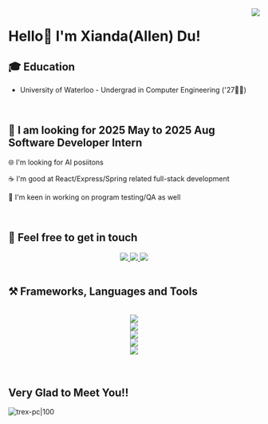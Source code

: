 <img align="right" src="https://visitor-badge.laobi.icu/badge?page_id=XiandaDu.XiandaDu" />

# Hello👋 I'm Xianda(Allen) Du!

## 🎓 Education 
- University of Waterloo - Undergrad in Computer Engineering ('27🧑‍🎓)
<br/>

## 💼 I am looking for 2025 May to 2025 Aug Software Developer Intern
 🌐 I'm looking for AI posiitons
 
 ☕ I'm good at React/Express/Spring related full-stack development
 
 🤖 I'm keen in working on program testing/QA as well

<br/>

## 🤝 Feel free to get in touch

<div align="center"> 
  <a href="mailto:283149519du@gmail.com">
    <img src="https://img.shields.io/badge/Gmail-109010?style=for-the-badge&logo=gmail&logoColor=white" />
  </a>
  <a href="https://linkedin.com/in/xianda" target="_blank">
    <img src="https://img.shields.io/badge/LinkedIn-0077B5?style=for-the-badge&logo=linkedin&logoColor=white" target="_blank" />
  </a>
  <a href="https://www.allendu.me" target="_blank">
     <img src="https://img.shields.io/badge/Website-FF5722?style=for-the-badge&logo=/e/&logoColor=white" target="_blank" />
  </a>
</div>
<br/>

## ⚒️ Frameworks, Languages and Tools
<br/>
<div align="center">
    <img src="https://skillicons.dev/icons?i=nodejs,react,redux,spring,express,vite,vue,npm,maven" /><br>
    <img src="https://skillicons.dev/icons?i=gcp,aws,docker,kubernetes,git,github,gitlab,mysql,postgres,mongodb,redis,jquery,hibernate" /><br>
    <img src="https://skillicons.dev/icons?i=python,javascript,typescript,c,cpp,java,r,matlab,html,css,latex" /><br>
    <img src="https://skillicons.dev/icons?i=tailwindcss,mui,bootstrap,threejs,figma,nginx,jenkins,selenium,pytorch,sklearn,tensorflow,opencv,linux,ubuntu,powershell" /><br>
    <img src="https://skillicons.dev/icons?i=postman,vercel,netlify,heroku,vim,vscode,eclipse,clion,idea,pycharm,ps,pr" />
</div>
<br/><br/>

## Very Glad to Meet You!!
![trex-pc|100](https://user-images.githubusercontent.com/120589837/231785526-da03c915-f6b3-4ae5-89d6-c45f5915d514.gif)
